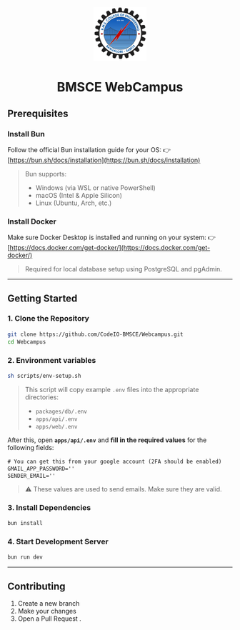 <p align="center">
  <img src="https://github.com/CodeIO-BMSCE/Webcampus/blob/main/apps/web/public/bmsce.svg" alt="BMSCE Logo" width="120" />
</p>

<h1 align="center">BMSCE WebCampus</h1>

## Prerequisites

### Install Bun

Follow the official Bun installation guide for your OS:
👉 [https://bun.sh/docs/installation](https://bun.sh/docs/installation)

> Bun supports:
>
> * Windows (via WSL or native PowerShell)
> * macOS (Intel & Apple Silicon)
> * Linux (Ubuntu, Arch, etc.)

### Install Docker

Make sure Docker Desktop is installed and running on your system:
👉 [https://docs.docker.com/get-docker/](https://docs.docker.com/get-docker/)

> Required for local database setup using PostgreSQL and pgAdmin.

---

## Getting Started

### 1. Clone the Repository

```bash
git clone https://github.com/CodeIO-BMSCE/Webcampus.git
cd Webcampus
```

### 2. Environment variables

```bash
sh scripts/env-setup.sh
```

> This script will copy example `.env` files into the appropriate directories:
>
> * `packages/db/.env`
> * `apps/api/.env`
> * `apps/web/.env`

After this, open **`apps/api/.env`** and **fill in the required values** for the following fields:

```env
# You can get this from your google account (2FA should be enabled)
GMAIL_APP_PASSWORD=''
SENDER_EMAIL=''
```

> ⚠️ These values are used to send emails. Make sure they are valid.


### 3. Install Dependencies

```bash
bun install
```

### 4. Start Development Server

```bash
bun run dev
```

---

## Contributing

1. Create a new branch
2. Make your changes
3. Open a Pull Request .
